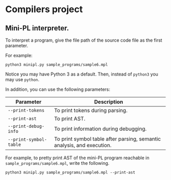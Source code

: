# Compilers project

## Mini-PL interpreter.

To interpret a program, give the file path of the source code file as the first parameter.

For example:

```
python3 minipl.py sample_programs/sample6.mpl
```

Notice you may have Python 3 as a default. Then, instead of `python3` you may use `python`.

In addition, you can use the following parameters:

| Parameter              | Description                                                            |
| ---------------------- | ---------------------------------------------------------------------- |
| `--print-tokens`       | To print tokens during parsing.                                        |
| `--print-ast`          | To print AST.                                                          |
| `--print-debug-info`   | To print information during debugging.                                 |
| `--print-symbol-table` | To print symbol table after parsing, semantic analysis, and execution. |

For example, to pretty print AST of the mini-PL program reachable in `sample_programs/sample6.mpl`, write the following.

```
python3 minipl.py sample_programs/sample6.mpl --print-ast
```
